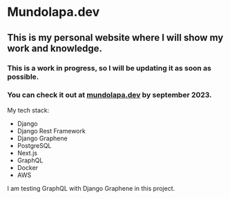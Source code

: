 # Mundolapa.dev
## This is my personal website where I will show my work and knowledge.
### This is a work in progress, so I will be updating it as soon as possible.
### You can check it out at [mundolapa.dev](https://mundolapa.dev) by september 2023.
My tech stack:
- Django
- Django Rest Framework
- Django Graphene
- PostgreSQL
- Next.js
- GraphQL
- Docker
- AWS

I am testing GraphQL with Django Graphene in this project.
